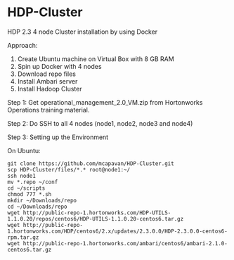 # HDP-Cluster
HDP 2.3 4 node Cluster installation by using Docker

Approach:

1. Create Ubuntu machine on Virtual Box with 8 GB RAM
2. Spin up Docker with 4 nodes
3. Download repo files
4. Install Ambari server
5. Install Hadoop Cluster  

Step 1: Get operational_management_2.0_VM.zip from Hortonworks Operations training material.

Step 2: Do SSH to all 4 nodes (node1, node2, node3 and node4)

Step 3: Setting up the Environment

On Ubuntu:
```
git clone https://github.com/mcapavan/HDP-Cluster.git
scp HDP-Cluster/files/*.* root@node1:~/
ssh node1
mv *.repo ~/conf
cd ~/scripts
chmod 777 *.sh
mkdir ~/Downloads/repo
cd ~/Downloads/repo
wget http://public-repo-1.hortonworks.com/HDP-UTILS-1.1.0.20/repos/centos6/HDP-UTILS-1.1.0.20-centos6.tar.gz
wget http://public-repo-1.hortonworks.com/HDP/centos6/2.x/updates/2.3.0.0/HDP-2.3.0.0-centos6-rpm.tar.gz
wget http://public-repo-1.hortonworks.com/ambari/centos6/ambari-2.1.0-centos6.tar.gz


```
